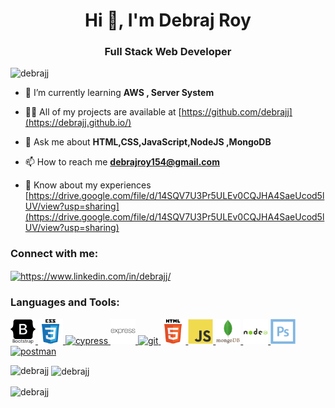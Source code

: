 <h1 align="center">Hi 👋, I'm Debraj Roy</h1>
<h3 align="center">Full Stack Web Developer</h3>

<p align="left"> <img src="https://komarev.com/ghpvc/?username=debrajj&label=Profile%20views&color=0e75b6&style=flat" alt="debrajj" /> </p>

- 🌱 I’m currently learning **AWS , Server System**

- 👨‍💻 All of my projects are available at [https://github.com/debrajj](https://debrajj.github.io/)

- 💬 Ask me about **HTML,CSS,JavaScript,NodeJS ,MongoDB**

- 📫 How to reach me **debrajroy154@gmail.com**

- 📄 Know about my experiences [https://drive.google.com/file/d/14SQV7U3Pr5ULEv0CQJHA4SaeUcod5lUV/view?usp=sharing](https://drive.google.com/file/d/14SQV7U3Pr5ULEv0CQJHA4SaeUcod5lUV/view?usp=sharing)

<h3 align="left">Connect with me:</h3>
<p align="left">
<a href="https://www.linkedin.com/in/debrajj/" target="blank"><img align="center" src="https://raw.githubusercontent.com/rahuldkjain/github-profile-readme-generator/master/src/images/icons/Social/linked-in-alt.svg" alt="https://www.linkedin.com/in/debrajj/" height="30" width="40" /></a>
</p>

<h3 align="left">Languages and Tools:</h3>
<p align="left"> <a href="https://getbootstrap.com" target="_blank" rel="noreferrer"> <img src="https://raw.githubusercontent.com/devicons/devicon/master/icons/bootstrap/bootstrap-plain-wordmark.svg" alt="bootstrap" width="40" height="40"/> </a> <a href="https://www.w3schools.com/css/" target="_blank" rel="noreferrer"> <img src="https://raw.githubusercontent.com/devicons/devicon/master/icons/css3/css3-original-wordmark.svg" alt="css3" width="40" height="40"/> </a> <a href="https://www.cypress.io" target="_blank" rel="noreferrer"> <img src="https://raw.githubusercontent.com/simple-icons/simple-icons/6e46ec1fc23b60c8fd0d2f2ff46db82e16dbd75f/icons/cypress.svg" alt="cypress" width="40" height="40"/> </a> <a href="https://expressjs.com" target="_blank" rel="noreferrer"> <img src="https://raw.githubusercontent.com/devicons/devicon/master/icons/express/express-original-wordmark.svg" alt="express" width="40" height="40"/> </a> <a href="https://git-scm.com/" target="_blank" rel="noreferrer"> <img src="https://www.vectorlogo.zone/logos/git-scm/git-scm-icon.svg" alt="git" width="40" height="40"/> </a> <a href="https://www.w3.org/html/" target="_blank" rel="noreferrer"> <img src="https://raw.githubusercontent.com/devicons/devicon/master/icons/html5/html5-original-wordmark.svg" alt="html5" width="40" height="40"/> </a> <a href="https://developer.mozilla.org/en-US/docs/Web/JavaScript" target="_blank" rel="noreferrer"> <img src="https://raw.githubusercontent.com/devicons/devicon/master/icons/javascript/javascript-original.svg" alt="javascript" width="40" height="40"/> </a> <a href="https://www.mongodb.com/" target="_blank" rel="noreferrer"> <img src="https://raw.githubusercontent.com/devicons/devicon/master/icons/mongodb/mongodb-original-wordmark.svg" alt="mongodb" width="40" height="40"/> </a> <a href="https://nodejs.org" target="_blank" rel="noreferrer"> <img src="https://raw.githubusercontent.com/devicons/devicon/master/icons/nodejs/nodejs-original-wordmark.svg" alt="nodejs" width="40" height="40"/> </a> <a href="https://www.photoshop.com/en" target="_blank" rel="noreferrer"> <img src="https://raw.githubusercontent.com/devicons/devicon/master/icons/photoshop/photoshop-line.svg" alt="photoshop" width="40" height="40"/> </a> <a href="https://postman.com" target="_blank" rel="noreferrer"> <img src="https://www.vectorlogo.zone/logos/getpostman/getpostman-icon.svg" alt="postman" width="40" height="40"/> </a> </p>

<p><img align="left" src="https://github-readme-stats.vercel.app/api/top-langs?username=debrajj&show_icons=true&locale=en&layout=compact" alt="debrajj" /></p>

<p>&nbsp;<img align="center" src="https://github-readme-stats.vercel.app/api?username=debrajj&show_icons=true&locale=en" alt="debrajj" /></p>

<p><img align="center" src="https://github-readme-streak-stats.herokuapp.com/?user=debrajj&" alt="debrajj" /></p>

